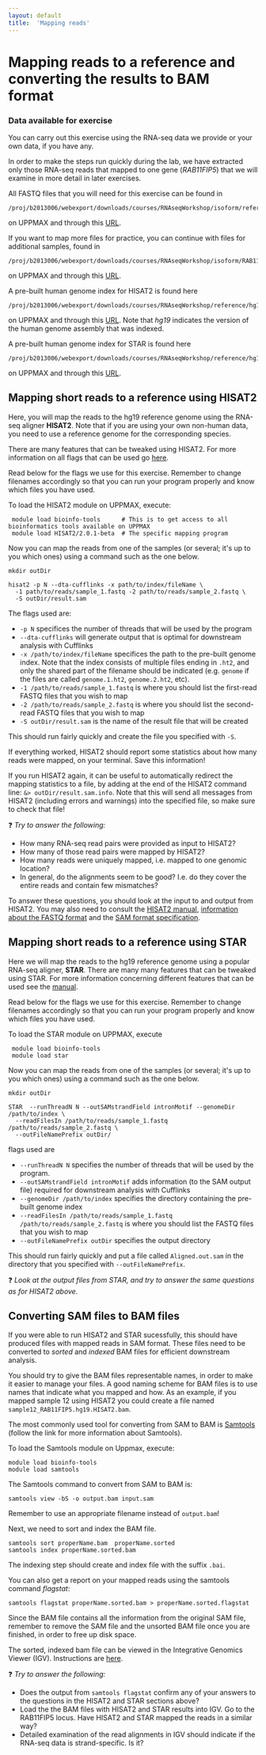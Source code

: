 ```yaml
---
layout: default
title:  'Mapping reads'
---
```



# Mapping reads to a reference and converting the results to BAM format


### Data available for exercise

You can carry out this exercise using the RNA-seq data we provide or your own data, if you have any.

In order to make the steps run quickly during the lab, we have extracted only those RNA-seq reads that mapped to one gene (*RAB11FIP5*)
that we will examine in more detail in later exercises. 

All FASTQ files that you will need for this exercise can be found in
 
	/proj/b2013006/webexport/downloads/courses/RNAseqWorkshop/isoform/referenceBased/data

on UPPMAX and through this [URL](https://export.uppmax.uu.se/b2013006/downloads/courses/RNAseqWorkshop/isoform/referenceBased/data).

If you want to map more files for practice, you can continue with files for additional samples, found in
	
	/proj/b2013006/webexport/downloads/courses/RNAseqWorkshop/isoform/RAB11FIP5_fastqFiles

on UPPMAX and through this [URL](https://export.uppmax.uu.se/b2013006/downloads/courses/RNAseqWorkshop/isoform/RAB11FIP5_fastqFiles).

A pre-built human genome index for HISAT2 is found here
 
	/proj/b2013006/webexport/downloads/courses/RNAseqWorkshop/reference/hg19_hisat2

on UPPMAX and through this [URL](https://export.uppmax.uu.se/b2013006/downloads/courses/RNAseqWorkshop/reference/hg19_hisat2).
Note that *hg19* indicates the version of the human genome assembly that was indexed.

A pre-built human genome index for STAR is found here
 
	/proj/b2013006/webexport/downloads/courses/RNAseqWorkshop/reference/hg19_Gencode14.overhang75

on UPPMAX and through this [URL](https://export.uppmax.uu.se/b2013006/downloads/courses/RNAseqWorkshop/reference/hg19_Gencode14.overhang75).
 

## Mapping short reads to a reference using HISAT2

Here, you will map the reads to the hg19 reference genome using the RNA-seq aligner **HISAT2**. Note that if you are using your own non-human data, you need to use a reference genome for the corresponding species.

There are many features that can be tweaked using HISAT2. For more information on all flags that can be used go [here](https://ccb.jhu.edu/software/hisat2/manual.shtml).

Read below for the flags we use for this exercise. Remember to change filenames accordingly so that you can run your program properly and know which files you have used.

To load the HISAT2 module on UPPMAX, execute:
     
     module load bioinfo-tools      # This is to get access to all bioinformatics tools available on UPPMAX
     module load HISAT2/2.0.1-beta  # The specific mapping program

Now you can map the reads from one of the samples (or several; it's up to you which ones) using a command such as the one below.

	mkdir outDir
    
    hisat2 -p N --dta-cufflinks -x path/to/index/fileName \
	  -1 path/to/reads/sample_1.fastq -2 path/to/reads/sample_2.fastq \
	  -S outDir/result.sam
    
The flags used are:

*  ``-p N`` specifices the number of threads that will be used by the program
*  ``--dta-cufflinks`` will generate output that is optimal for downstream analysis with Cufflinks
* ``-x /path/to/index/fileName`` specifices the path to the pre-built genome index. Note that the index consists of multiple files ending in ``.ht2``, and only the shared part of the filename should be indicated (e.g. ``genome`` if the files are called ``genome.1.ht2``, ``genome.2.ht2``, etc).
*  `` -1 /path/to/reads/sample_1.fastq `` is where you should list the first-read FASTQ files that you wish to map 
*  `` -2 /path/to/reads/sample_2.fastq `` is where you should list the second-read FASTQ files that you wish to map
*  ``-S outDir/result.sam`` is the name of the result file that will be created

This should run fairly quickly and create the file you specified with ``-S``.

If everything worked, HISAT2 should report some statistics about how many reads were mapped, on your terminal. Save this information!

If you run HISAT2 again, it can be useful to automatically redirect the mapping statistics to a file, by adding at the end of the HISAT2 command line: ``&> outDir/result.sam.info``. Note that this will send all messages from HISAT2 (including errors and warnings) into the specified file, so make sure to check that file!

&#10067; *Try to answer the following:*

* How many RNA-seq read pairs were provided as input to HISAT2?
* How many of those read pairs were mapped by HISAT2?
* How many reads were uniquely mapped, i.e. mapped to one genomic location?
* In general, do the alignments seem to be good? I.e. do they cover the entire reads and contain few mismatches?

To answer these questions, you should look at the input to and output from HISAT2. You may also need to consult the [HISAT2 manual](https://ccb.jhu.edu/software/hisat2/manual.shtml), [information about the FASTQ format](https://en.wikipedia.org/wiki/FASTQ_format) and the [SAM format specification](https://github.com/samtools/hts-specs).

## Mapping short reads to a reference using STAR

Here we will map the reads to the hg19 reference genome using a popular RNA-seq 
aligner, **STAR**. There are many many features that can be tweaked using STAR. For more information concerning different features that can be used see the [manual](https://github.com/alexdobin/STAR/blob/master/doc/STARmanual.pdf).

Read below for the flags we use for this exercise. Remember to change filenames accordingly 
so that you can run your program properly and know which files you have used.

To load the STAR module on UPPMAX, execute

     module load bioinfo-tools
     module load star
     
  
Now you can map the reads from one of the samples (or several; it's up to you 
which ones) using a command such as the one below.
  
	mkdir outDir
    
	STAR  --runThreadN N --outSAMstrandField intronMotif --genomeDir /path/to/index \
	  --readFilesIn /path/to/reads/sample_1.fastq /path/to/reads/sample_2.fastq \
	  --outFileNamePrefix outDir/
	
flags used are 

*  ``--runThreadN N`` specifies the number of threads that will be used by the program.
*  ``--outSAMstrandField intronMotif`` adds information  (to the SAM output file) required for downstream analysis with Cufflinks
*  ``--genomeDir /path/to/index`` specifies the directory containing the pre-built genome index
*  ``--readFilesIn /path/to/reads/sample_1.fastq /path/to/reads/sample_2.fastq`` is where you should list the FASTQ files that you wish to map
*  ``--outFileNamePrefix outDir`` specifies the output directory

This should run fairly quickly and put a file called ``Aligned.out.sam`` in 
the directory that you specified with ``--outFileNamePrefix``. 

&#10067; *Look at the output files from STAR, and try to answer the same questions as for HISAT2 above.*

## Converting SAM files to BAM files

If you were able to run HISAT2 and STAR sucessfully, this should have produced files with mapped reads in SAM format. These files need to be converted to *sorted* and *indexed* BAM files for efficient downstream analysis.

You should try to give the BAM files representable names, in order to make it easier to manage your files. A good naming scheme for BAM files is to use names that indicate what you mapped and how. As an example, if you mapped sample 12 using HISAT2 you could create a file named ``sample12_RAB11FIP5.hg19.HISAT2.bam``. 

The most commonly used tool for converting from SAM to BAM is [Samtools](http://www.htslib.org/doc/samtools.html) (follow the link for more information about Samtools).

To load the Samtools module on Uppmax, execute:

    module load bioinfo-tools
    module load samtools

The Samtools command to convert from SAM to BAM is:

	samtools view -bS -o output.bam input.sam

Remember to use an appropriate filename instead of ``output.bam``!

Next, we need to sort and index the BAM file.

	samtools sort properName.bam  properName.sorted
	samtools index properName.sorted.bam

The indexing step should create and index file with the suffix ``.bai``.

You can also get a report on your mapped reads using the samtools command *flagstat*:

	samtools flagstat properName.sorted.bam > properName.sorted.flagstat

Since the BAM file contains all the information from the original SAM file, remember to remove the SAM file and the unsorted BAM file once you are finished, in order to free up disk space.

The sorted, indexed bam file can be viewed in the Integrative Genomics Viewer (IGV). Instructions are [here](IGV).

&#10067; *Try to answer the following:*

* Does the output from ``samtools flagstat`` confirm any of your answers to the questions in the HISAT2 and STAR sections above?
* Load the the BAM files with HISAT2 and STAR results into IGV. Go to the RAB11FIP5 locus. Have HISAT2 and STAR mapped the reads in a similar way?
* Detailed examination of the read alignments in IGV should indicate if the RNA-seq data is strand-specific. Is it?



